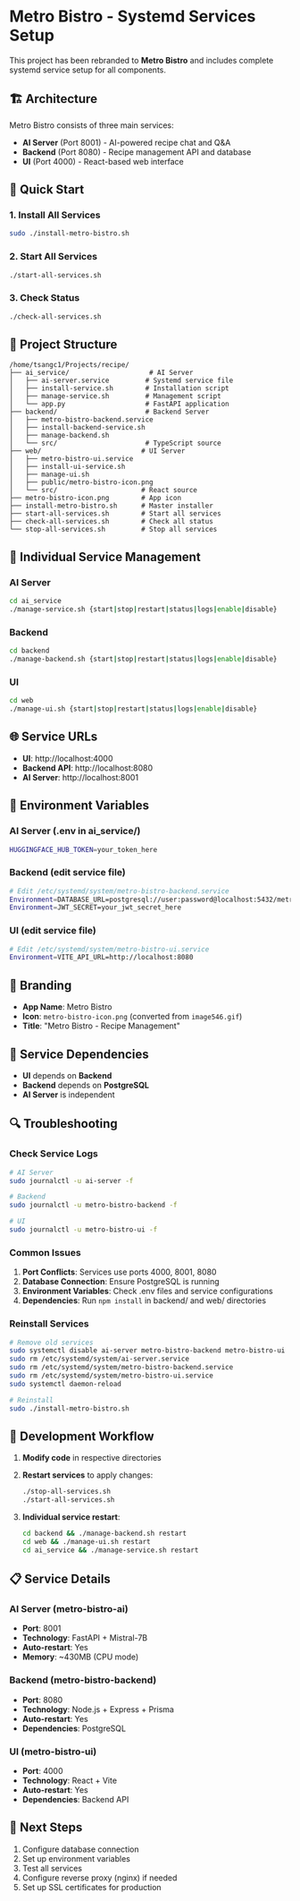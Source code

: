 # Metro Bistro - Systemd Services Setup

This project has been rebranded to **Metro Bistro** and includes complete systemd service setup for all components.

## 🏗️ Architecture

Metro Bistro consists of three main services:

- **AI Server** (Port 8001) - AI-powered recipe chat and Q&A
- **Backend** (Port 8080) - Recipe management API and database
- **UI** (Port 4000) - React-based web interface

## 🚀 Quick Start

### 1. Install All Services
```bash
sudo ./install-metro-bistro.sh
```

### 2. Start All Services
```bash
./start-all-services.sh
```

### 3. Check Status
```bash
./check-all-services.sh
```

## 📁 Project Structure

```
/home/tsangc1/Projects/recipe/
├── ai_service/                    # AI Server
│   ├── ai-server.service         # Systemd service file
│   ├── install-service.sh        # Installation script
│   ├── manage-service.sh         # Management script
│   └── app.py                    # FastAPI application
├── backend/                      # Backend Server
│   ├── metro-bistro-backend.service
│   ├── install-backend-service.sh
│   ├── manage-backend.sh
│   └── src/                      # TypeScript source
├── web/                         # UI Server
│   ├── metro-bistro-ui.service
│   ├── install-ui-service.sh
│   ├── manage-ui.sh
│   ├── public/metro-bistro-icon.png
│   └── src/                     # React source
├── metro-bistro-icon.png        # App icon
├── install-metro-bistro.sh      # Master installer
├── start-all-services.sh        # Start all services
├── check-all-services.sh        # Check all status
└── stop-all-services.sh         # Stop all services
```

## 🔧 Individual Service Management

### AI Server
```bash
cd ai_service
./manage-service.sh {start|stop|restart|status|logs|enable|disable}
```

### Backend
```bash
cd backend
./manage-backend.sh {start|stop|restart|status|logs|enable|disable}
```

### UI
```bash
cd web
./manage-ui.sh {start|stop|restart|status|logs|enable|disable}
```

## 🌐 Service URLs

- **UI**: http://localhost:4000
- **Backend API**: http://localhost:8080
- **AI Server**: http://localhost:8001

## 🔑 Environment Variables

### AI Server (.env in ai_service/)
```bash
HUGGINGFACE_HUB_TOKEN=your_token_here
```

### Backend (edit service file)
```bash
# Edit /etc/systemd/system/metro-bistro-backend.service
Environment=DATABASE_URL=postgresql://user:password@localhost:5432/metro_bistro
Environment=JWT_SECRET=your_jwt_secret_here
```

### UI (edit service file)
```bash
# Edit /etc/systemd/system/metro-bistro-ui.service
Environment=VITE_API_URL=http://localhost:8080
```

## 🎨 Branding

- **App Name**: Metro Bistro
- **Icon**: `metro-bistro-icon.png` (converted from `image546.gif`)
- **Title**: "Metro Bistro - Recipe Management"

## 📝 Service Dependencies

- **UI** depends on **Backend**
- **Backend** depends on **PostgreSQL**
- **AI Server** is independent

## 🔍 Troubleshooting

### Check Service Logs
```bash
# AI Server
sudo journalctl -u ai-server -f

# Backend
sudo journalctl -u metro-bistro-backend -f

# UI
sudo journalctl -u metro-bistro-ui -f
```

### Common Issues

1. **Port Conflicts**: Services use ports 4000, 8001, 8080
2. **Database Connection**: Ensure PostgreSQL is running
3. **Environment Variables**: Check .env files and service configurations
4. **Dependencies**: Run `npm install` in backend/ and web/ directories

### Reinstall Services
```bash
# Remove old services
sudo systemctl disable ai-server metro-bistro-backend metro-bistro-ui
sudo rm /etc/systemd/system/ai-server.service
sudo rm /etc/systemd/system/metro-bistro-backend.service
sudo rm /etc/systemd/system/metro-bistro-ui.service
sudo systemctl daemon-reload

# Reinstall
sudo ./install-metro-bistro.sh
```

## 🚀 Development Workflow

1. **Modify code** in respective directories
2. **Restart services** to apply changes:
   ```bash
   ./stop-all-services.sh
   ./start-all-services.sh
   ```

3. **Individual service restart**:
   ```bash
   cd backend && ./manage-backend.sh restart
   cd web && ./manage-ui.sh restart
   cd ai_service && ./manage-service.sh restart
   ```

## 📋 Service Details

### AI Server (metro-bistro-ai)
- **Port**: 8001
- **Technology**: FastAPI + Mistral-7B
- **Auto-restart**: Yes
- **Memory**: ~430MB (CPU mode)

### Backend (metro-bistro-backend)
- **Port**: 8080
- **Technology**: Node.js + Express + Prisma
- **Auto-restart**: Yes
- **Dependencies**: PostgreSQL

### UI (metro-bistro-ui)
- **Port**: 4000
- **Technology**: React + Vite
- **Auto-restart**: Yes
- **Dependencies**: Backend API

## 🎯 Next Steps

1. Configure database connection
2. Set up environment variables
3. Test all services
4. Configure reverse proxy (nginx) if needed
5. Set up SSL certificates for production 